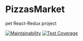 # PizzasMarket
pet React-Redux project

[![Maintainability](https://api.codeclimate.com/v1/badges/9d7491bb666abe9a46ba/maintainability)](https://codeclimate.com/github/WilDwMe/pizzas-market/maintainability)
[![Test Coverage](https://api.codeclimate.com/v1/badges/9d7491bb666abe9a46ba/test_coverage)](https://codeclimate.com/github/WilDwMe/pizzas-market/test_coverage)

